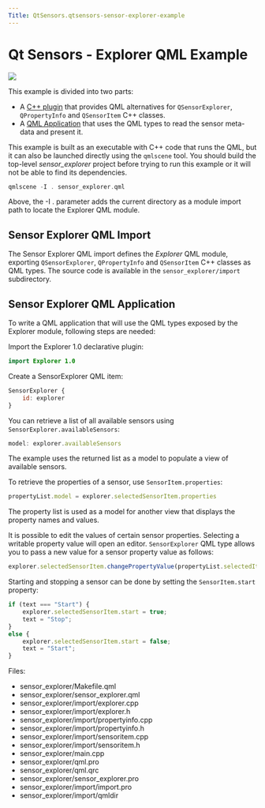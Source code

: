 ```yaml
---
Title: QtSensors.qtsensors-sensor-explorer-example
---
```

        
Qt Sensors - Explorer QML Example
=================================

<span class="subtitle"></span>
<span id="details"></span>
![](https://developer.ubuntu.com/static/devportal_uploaded/edb93196-ead1-4c84-9eff-ad9e1706e82f-api/apps/qml/sdk-15.04.1/qtsensors-sensor-explorer-example/images/qtsensors-examples-explorer.png)

This example is divided into two parts:

-   A [C++ plugin](https://developer.ubuntu.comapps/qml/sdk-15.04.1/QtSensors.sensor_explorer/#sensor-explorer-qml-import) that provides QML alternatives for `QSensorExplorer`, `QPropertyInfo` and `QSensorItem` C++ classes.
-   A [QML Application](https://developer.ubuntu.comapps/qml/sdk-15.04.1/QtSensors.sensor_explorer/#sensor-explorer-qml-application) that uses the QML types to read the sensor meta-data and present it.

This example is built as an executable with C++ code that runs the QML, but it can also be launched directly using the `qmlscene` tool. You should build the top-level *sensor\_explorer* project before trying to run this example or it will not be able to find its dependencies.

``` cpp
qmlscene -I . sensor_explorer.qml
```

Above, the -I . parameter adds the current directory as a module import path to locate the Explorer QML module.

<span id="sensor-explorer-qml-import"></span>
Sensor Explorer QML Import
--------------------------

The Sensor Explorer QML import defines the *Explorer* QML module, exporting `QSensorExplorer`, `QPropertyInfo` and `QSensorItem` C++ classes as QML types. The source code is available in the `sensor_explorer/import` subdirectory.

<span id="sensor-explorer-qml-application"></span>
Sensor Explorer QML Application
-------------------------------

To write a QML application that will use the QML types exposed by the Explorer module, following steps are needed:

Import the Explorer 1.0 declarative plugin:

``` qml
import Explorer 1.0
```

Create a SensorExplorer QML item:

``` qml
SensorExplorer {
    id: explorer
}
```

You can retrieve a list of all available sensors using `SensorExplorer.availableSensors`:

``` qml
model: explorer.availableSensors
```

The example uses the returned list as a model to populate a view of available sensors.

To retrieve the properties of a sensor, use `SensorItem.properties`:

``` qml
propertyList.model = explorer.selectedSensorItem.properties
```

The property list is used as a model for another view that displays the property names and values.

It is possible to edit the values of certain sensor properties. Selecting a writable property value will open an editor. `SensorExplorer` QML type allows you to pass a new value for a sensor property value as follows:

``` qml
explorer.selectedSensorItem.changePropertyValue(propertyList.selectedItem, loaderEditor.item.text);
```

Starting and stopping a sensor can be done by setting the `SensorItem.start` property:

``` qml
if (text === "Start") {
    explorer.selectedSensorItem.start = true;
    text = "Stop";
}
else {
    explorer.selectedSensorItem.start = false;
    text = "Start";
}
```

Files:

-   sensor\_explorer/Makefile.qml
-   sensor\_explorer/sensor\_explorer.qml
-   sensor\_explorer/import/explorer.cpp
-   sensor\_explorer/import/explorer.h
-   sensor\_explorer/import/propertyinfo.cpp
-   sensor\_explorer/import/propertyinfo.h
-   sensor\_explorer/import/sensoritem.cpp
-   sensor\_explorer/import/sensoritem.h
-   sensor\_explorer/main.cpp
-   sensor\_explorer/qml.pro
-   sensor\_explorer/qml.qrc
-   sensor\_explorer/sensor\_explorer.pro
-   sensor\_explorer/import/import.pro
-   sensor\_explorer/import/qmldir

